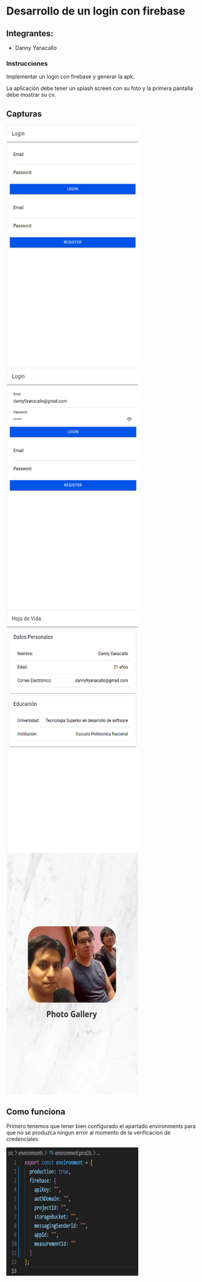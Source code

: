 
# Desarrollo de un login con firebase
## Integrantes:
- Danny Yanacallo
### Instrucciones
Implementar un login con firebase y generar la apk.

La aplicación debe tener un splash screen con su foto y la primera pantalla debe mostrar su cv.
  

## Capturas
<img src="Imagenes/1.png" width="350" height="640">
<img src="Imagenes/2.png" width="350" height="640">
<img src="Imagenes/3.png" width="350" height="640">
<img src="Imagenes/4.png" width="350" height="640">


## Como funciona

Primero tenemos que tener bien configurado el apartado environments para que no se produzca ningun error al momento de la verificacion de credenciales

<img src="Imagenes/5.png" width="350" height="340">

